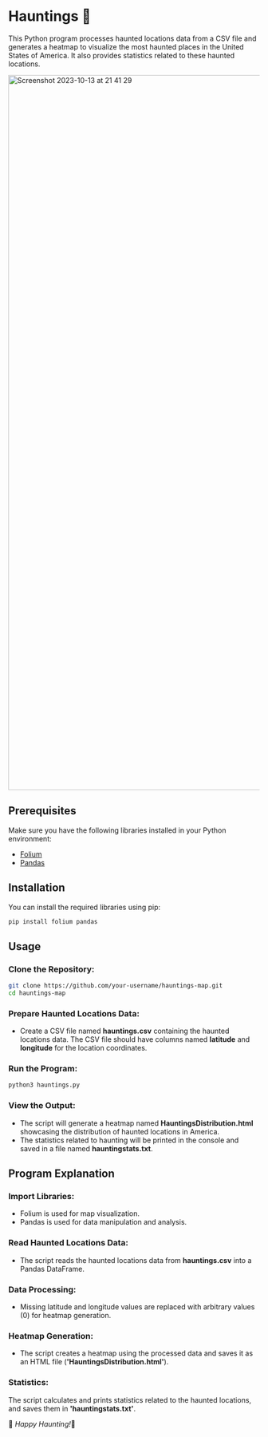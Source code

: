# Hauntings 👻

This Python program processes haunted locations data from a CSV file and generates a heatmap to visualize the most haunted places in the United States of America. It also provides statistics related to these haunted locations.

<img width="1433" alt="Screenshot 2023-10-13 at 21 41 29" src="https://github.com/andreamoleri/Hauntings/assets/70026300/11b7e6e4-b7df-48a5-a68b-014ac7e36846">

## Prerequisites

Make sure you have the following libraries installed in your Python environment:
- [Folium](https://python-visualization.github.io/folium/)
- [Pandas](https://pandas.pydata.org/)
  
## Installation
You can install the required libraries using pip:
```bash
pip install folium pandas
```
## Usage
### Clone the Repository:
```bash
git clone https://github.com/your-username/hauntings-map.git
cd hauntings-map
```

### Prepare Haunted Locations Data:
- Create a CSV file named **hauntings.csv** containing the haunted locations data. The CSV file should have columns named **latitude** and **longitude** for the location coordinates.
  
### Run the Program:
```bash
python3 hauntings.py
```

### View the Output:
- The script will generate a heatmap named **HauntingsDistribution.html** showcasing the distribution of haunted locations in America. 
- The statistics related to haunting will be printed in the console and saved in a file named **hauntingstats.txt**.
  
## Program Explanation
### Import Libraries:
- Folium is used for map visualization.
- Pandas is used for data manipulation and analysis.
### Read Haunted Locations Data:
- The script reads the haunted locations data from **hauntings.csv** into a Pandas DataFrame.
### Data Processing:
- Missing latitude and longitude values are replaced with arbitrary values (0) for heatmap generation.
### Heatmap Generation:
- The script creates a heatmap using the processed data and saves it as an HTML file (**'HauntingsDistribution.html'**).
### Statistics:
The script calculates and prints statistics related to the haunted locations, and saves them in **'hauntingstats.txt'**.


  👻 _Happy Haunting!_👻

